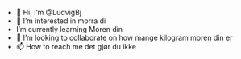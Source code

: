 - 👋 Hi, I’m @LudvigBj
- 👀 I’m interested in morra di
-  I’m currently learning Moren din
- 💞️ I’m looking to collaborate on how mange kilogram moren din er
- 📫 How to reach me det gjør du ikke

<!---
LudvigBj/LudvigBj is a ✨ special ✨ repository because its `README.md` (this file) appears on your GitHub profile.
You can click the Preview link to take a look at your changes.
--->
